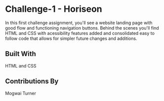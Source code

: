 # Challenge-1 - Horiseon

In this first challenge assignment, you'll see a website landing page with good flow and functioning navigation buttons. Behind the scenes you'll find HTML and CSS with acessibility features added and consolidated easy to follow code that allows for simpler future changes and additions.

## Built With

HTML and CSS

## Contributions By

Mogwai Turner
